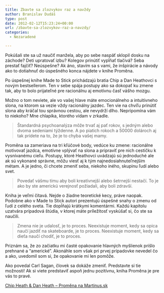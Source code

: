 ```yaml
---
title: Zbavte sa zlozvykov raz a navždy
author: Branislav Dudáš
type: post
date: 2012-02-12T15:23:24+00:00
url: /zbavte-sa-zlozvykov-raz-a-navzdy/
categories:
  - Nezaradené

---
```

Pokúšali ste sa už naučiť manžela, aby po sebe naspäť sklopil dosku na záchode? Deti upratovať izbu? Kolegov prinútiť vypĺňať tlačivá? Seba prestať fajčiť? Neúspešne? Ak áno, stavím sa s vami, že inšpirácie a návody ako to dotiahnuť do úspešného konca nájdete v knihe Proměna.<!--more-->

Po úspešnej knihe Made to Stick prichádzajú bratia Chip a Dan Heathovci s novým bestsellerom. Ten v sebe spája postupy ako sa dokopať ku zmene tak, aby to bolo prijateľné pre racionálnu aj emotívnu časť vášho mozgu.

Možno o tom neviete, ale vo vašej hlave máte emocionálneho a intuitívneho slona, na ktorom sa vezie vždy racionálny jazdec. Ten vie na chvíľu prinútiť slona aby kráčal tou správnou cestou, ale nevydrží dlho. Nepripomína vám to niekoho? Mne chlapíka, ktorého vídam v zrkadle.

> Štandardná psychoanalýza môže trvať aj pať rokov, s jedným alebo dvoma sedeniami týždenne. A po piatich rokoch a 50000 dolároch aj tak prídete na to, že je to chyba vašej mamy.

Proměna sa zameriava na tri kľúčové body, vedúce ku zmene: racionálne motivovať jazdca, emotívne vplývať na slona a pripraviť pre nich cestičku k vysnívanému cieľu. Postupy, ktoré Heathovci uvádzajú sú jednoduché ale ak sú vykonané správne, môžu viesť aj k tým najnedosiahnuteľnejším métam. A je jedno, či chcete zmeniť seba, niekoho iného, skupinu ľudí alebo svet.

> Povedať vášmu tímu aby boli kreatívnejší alebo šetrnejší nestačí. To je ako by ste americkú verejnosť požiadali, aby boli zdravší.

Kniha je veľmi čítavá. Nejde o žiadne teoretické kecy, práve naopak. Podobne ako v Made to Stick autori prezentujú úspešné snahy o zmenu od ľudí z celého sveta. Tie dopĺňajú krátkymi komentármi. Každú kapitolu uzatvára prípadová štúdia, v ktorej máte príležitosť vyskúšať si, čo ste sa naučili.

> Zmena nie je udalosť, je to proces. Neexistuje moment, kedy sa opica naučí jazdiť na skateboarde, je to proces. Neexistuje moment, kedy sa dieťa naučí chodiť, je to proces.

Priznám sa, že zo začiatku mi časté opakovanie hlavných myšlienok prišlo prehnané a “americké”. Akonáhle som však pri prvej prípadovke nevedel čo a ako, uvedomil som si, že opakovanie mi len pomôže.

Ako povedal Carl Sagan, človek sa dokáže zmeniť. Predstavte si tie možnosti! Ak si viete predstaviť aspoň jednu pozitívnu, kniha Proměna je pre vás to pravé.

<a title="Proměna" href="http://www.martinus.sk/?uItem=114187&z=branod" target="_blank">Chip Heath & Dan Heath &#8211; Proměna na Martinus.sk</a>